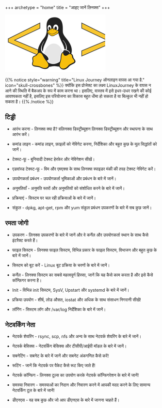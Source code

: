 +++
archetype = "home"
title = "आइए जानें लिनक्स"
+++

![Test](Logo.svg)

{{% notice style="warning" title="Linux Journey ऑनलाइन वापस आ गया है." icon="skull-crossbones" %}}
क्‍योंकि इस प्रोजेक्‍ट का लक्ष्‍य LinuxJourney के वापस न आने की स्थिति में बैकअप के रूप में काम करना था। इसलिए, वास्तव में इसे इधर-उधर रखने की कोई आवश्यकता नहीं है, इसलिए इस परियोजना का विकास बहुत धीमा हो सकता है या बिल्कुल भी नहीं हो सकता है।
{{% /notice %}}

## टिड्डी

* आरंभ करना - लिनक्स क्या है? वलिनक्स डिस्ट्रीब्यूशन लिनक्स डिस्ट्रीब्यूशन और स्थापना के साथ आरंभ करें।

* कमांड लाइन - कमांड लाइन, फ़ाइलों को नेविगेट करना, निर्देशिका और बहुत कुछ के मूल सिद्धांतों को जानें।

* टेक्स्ट-फू - बुनियादी टेक्स्ट हेरफेर और नेविगेशन सीखें।

* एडवांस्ड टेक्स्ट-फू - विम और एमएक्स के साथ लिनक्स स्पाइडर मंकी की तरह टेक्स्ट नेविगेट करें।

* उपयोगकर्ता प्रबंधन - उपयोगकर्ता भूमिकाओं और प्रबंधन के बारे में जानें।

* अनुमतियाँ - अनुमति स्तरों और अनुमतियों को संशोधित करने के बारे में जानें।

* प्रक्रियाएं - सिस्टम पर चल रही प्रक्रियाओं के बारे में जानें।

* संकुल - dpkg, apt-get, rpm और yum संकुल प्रबंधन उपकरणों के बारे में सब कुछ जानें।

## रमता जोगी

* उपकरण - लिनक्स उपकरणों के बारे में जानें और वे कर्नेल और उपयोगकर्ता स्थान के साथ कैसे इंटरैक्ट करते हैं।

* फाइल सिस्टम - लिनक्स फाइल सिस्टम, विभिन्न प्रकार के फाइल सिस्टम, विभाजन और बहुत कुछ के बारे में जानें।

* सिस्टम को बूट करें - Linux बूट प्रक्रिया के चरणों के बारे में जानें।

* कर्नेल - लिनक्स सिस्टम का सबसे महत्वपूर्ण हिस्सा, जानें कि यह कैसे काम करता है और इसे कैसे कॉन्फ़िगर करना है।

* Init - विभिन्न init सिस्टम, SysV, Upstart और systemd के बारे में जानें।

* प्रक्रिया उपयोग - शीर्ष, लोड औसत, iostat और अधिक के साथ संसाधन निगरानी सीखें!

* लॉगिंग - सिस्टम लॉग और /var/log निर्देशिका के बारे में जानें।

## नेटवर्किंग नेता

* नेटवर्क शेयरिंग - rsync, scp, nfs और अन्य के साथ नेटवर्क शेयरिंग के बारे में जानें।

* नेटवर्क बेसिक्स - नेटवर्किंग बेसिक्स और टीसीपी/आईपी मॉडल के बारे में जानें।

* सबनेटिंग - सबनेट के बारे में जानें और सबनेट अंकगणित कैसे करें!

* रूटिंग - जानें कि नेटवर्क पर पैकेट कैसे रूट किए जाते हैं!

* नेटवर्क कॉन्फिग - लिनक्स टूल्स का उपयोग करके नेटवर्क कॉन्फिगरेशन के बारे में जानें!

* समस्या निवारण - समस्याओं का निदान और निवारण करने में आपकी मदद करने के लिए सामान्य नेटवर्किंग टूल के बारे में जानें!

* डीएनएस - वह सब कुछ और जो आप डीएनएस के बारे में जानना चाहते हैं।
